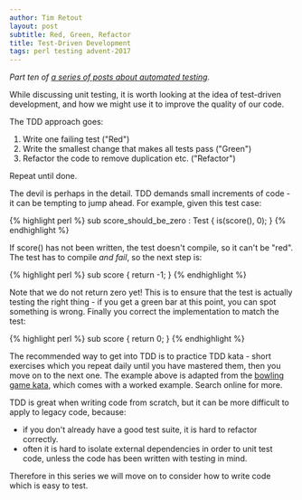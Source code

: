```yaml
---
author: Tim Retout
layout: post
subtitle: Red, Green, Refactor
title: Test-Driven Development
tags: perl testing advent-2017
---
```


*Part ten of [a series of posts about automated
 testing](http://tech-blog.cv-library.co.uk/tags/#advent-2017-ref).*

While discussing unit testing, it is worth looking at the idea of
test-driven development, and how we might use it to improve the
quality of our code.

The TDD approach goes:

1. Write one failing test ("Red")
2. Write the smallest change that makes all tests pass ("Green")
3. Refactor the code to remove duplication etc. ("Refactor")

Repeat until done.

The devil is perhaps in the detail.  TDD demands small increments of
code - it can be tempting to jump ahead.  For example, given this test
case:

{% highlight perl %}
sub score_should_be_zero : Test {
    is(score(), 0);
}
{% endhighlight %}

If score() has not been written, the test doesn't compile, so it can't
be "red".  The test has to compile *and fail*, so the next step is:

{% highlight perl %}
sub score {
    return -1;
}
{% endhighlight %}

Note that we do not return zero yet!  This is to ensure that the test
is actually testing the right thing - if you get a green bar at this
point, you can spot something is wrong.  Finally you correct the
implementation to match the test:

{% highlight perl %}
sub score {
    return 0;
}
{% endhighlight %}

The recommended way to get into TDD is to practice TDD kata - short
exercises which you repeat daily until you have mastered them, then
you move on to the next one.  The example above is adapted from the
[bowling game
kata](http://butunclebob.com/ArticleS.UncleBob.TheBowlingGameKata),
which comes with a worked example.  Search online for more.

TDD is great when writing code from scratch, but it can be more
difficult to apply to legacy code, because:
- if you don't already have a good test suite, it is hard to refactor
  correctly.
- often it is hard to isolate external dependencies in order to unit
test code, unless the code has been written with testing in mind.

Therefore in this series we will move on to consider how to write code
which is easy to test.